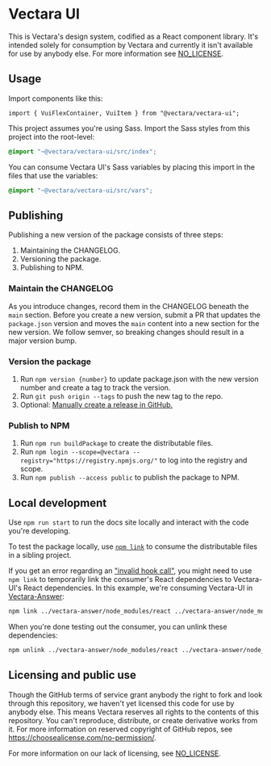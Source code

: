 # Vectara UI

This is Vectara's design system, codified as a React component library. It's intended solely for consumption by Vectara and currently it isn't available for use by anybody else. For more information see [NO_LICENSE](./NO_LICENSE).

## Usage

Import components like this:

```tsx
import { VuiFlexContainer, VuiItem } from "@vectara/vectara-ui";
```

This project assumes you're using Sass. Import the Sass styles from this project into the root-level:

```scss
@import "~@vectara/vectara-ui/src/index";
```

You can consume Vectara UI's Sass variables by placing this import in the files that use the variables:

```scss
@import "~@vectara/vectara-ui/src/vars";
```

## Publishing

Publishing a new version of the package consists of three steps:

1. Maintaining the CHANGELOG.
2. Versioning the package.
3. Publishing to NPM.

### Maintain the CHANGELOG

As you introduce changes, record them in the CHANGELOG beneath the `main` section. Before you create a new version, submit a PR that updates the `package.json` version and moves the `main` content into a new section for the new version. We follow semver, so breaking changes should result in a major version bump.

### Version the package

1. Run `npm version {number}` to update package.json with the new version number and create a tag to track the version.
2. Run `git push origin --tags` to push the new tag to the repo.
3. Optional: [Manually create a release in GitHub.](https://docs.github.com/en/repositories/releasing-projects-on-github/managing-releases-in-a-repository)

### Publish to NPM

1. Run `npm run buildPackage` to create the distributable files.
2. Run `npm login --scope=@vectara --registry="https://registry.npmjs.org/"` to log into the registry and scope.
3. Run `npm publish --access public` to publish the package to NPM.

## Local development

Use `npm run start` to run the docs site locally and interact with the code you're developing.

To test the package locally, use [`npm link`](https://docs.npmjs.com/cli/v9/commands/npm-link) to consume the distributable files in a sibling project.

If you get an error regarding an ["invalid hook call"](https://iws.io/2022/invalid-hook-multiple-react-instances), you might need to use `npm link` to temporarily link the consumer's React dependencies to Vectara-UI's React dependencies. In this example, we're consuming Vectara-UI in [Vectara-Answer](https://github.com/vectara/vectara-answer):

```bash
npm link ../vectara-answer/node_modules/react ../vectara-answer/node_modules/react-dom ../vectara-answer/node_modules/react-router-dom
```

When you're done testing out the consumer, you can unlink these dependencies:

```bash
npm unlink ../vectara-answer/node_modules/react ../vectara-answer/node_modules/react-dom ../vectara-answer/node_modules/react-router-dom
```

## Licensing and public use

Though the GitHub terms of service grant anybody the right to fork and look through this repository, we haven't yet licensed this code for use by anybody else. This means Vectara reserves all rights to the contents of this repository. You can't reproduce, distribute, or create derivative works from it. For more information on reserved copyright of GitHub repos, see https://choosealicense.com/no-permission/.

For more information on our lack of licensing, see [NO_LICENSE](./NO_LICENSE).
